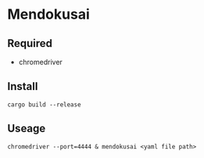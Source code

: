 # Mendokusai

## Required

- chromedriver

## Install

`cargo build --release`

## Useage

`chromedriver --port=4444 & mendokusai <yaml file path>`

